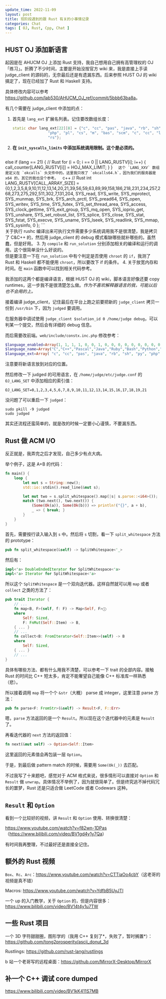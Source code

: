 ```yaml
---
update_time: 2022-11-09
layout: post
title: 现阶段遇到的跟 Rust 有关的小事情记录
categories: Chat
tags: [ OJ, Rust, Cpp, Chat ]
---
```


## HUST OJ 添加新语言

起因是在 AHUCM OJ 上添加 Rust 支持，我自己想用自己拥有高管理权的 OJ 「练习」。折腾了不少时间，主要是开始没按官方 wiki 来，我是直接上手读 judge_client 的源码的，无奈最后还是有遗漏东西。后来参照 HUST OJ 的 wiki 搞定了，现在已经加了 Rust 和 Haskell 支持。

具体修改内容可以参考 <https://github.com/lab530/AHUCM_OJ_ref/commit/5bbb63ba8a>。

有几个需要在 judge_client 中添加的点：

1.  首先是 `lang_ext` 扩展名列表。记住要改数组长度：  
    ```c++
    static char lang_ext[22][8] = {"c", "cc", "pas", "java", "rb", "sh", "py",
			        "php", "pl", "cs", "m", "bas", "scm", "c", "cc", "lua", "js", "go","sql","f95","m",
				    "rs"};
    ```
2.  **在 `init_syscalls_limits` 中添加系统调用限制。这个是必须的。**  
    ```c++
else if (lang == 21)
	{ // Rust
		for (i = 0; i == 0 || LANG_RUSTV[i]; i++)
		{
			call_counter[LANG_RUSTV[i]] = HOJ_MAX_LIMIT;
		}
	}
    ```  
    这个 `LANG_XXV` 数组是定义在 `okcalls` 头文件中的。这里我只改了 `okcalls64.h`，因为我们的服务器是 x64 的，其它的我也没个参考。  
    ```c++
    // Rust
    int LANG_RUSTV[CALL_ARRAY_SIZE] = {0,1,2,3,5,8,9,10,11,12,13,14,20,21,39,56,59,63,89,99,158,186,218,231,234,257,268,273,275,292,511,302,7,131,204,
            SYS_read, SYS_write, SYS_mprotect, SYS_munmap, SYS_brk, SYS_arch_prctl, SYS_pread64, SYS_open, SYS_writev,
            SYS_time, SYS_futex, SYS_set_thread_area, SYS_access, SYS_clock_gettime, SYS_exit_group, SYS_mq_open,
            SYS_ioprio_get, SYS_unshare, SYS_set_robust_list, SYS_splice, SYS_close, SYS_stat, SYS_fstat, SYS_execve,
            SYS_uname, SYS_lseek, SYS_readlink, SYS_mmap, SYS_sysinfo, 0 };
    ```  
    关于执行 rushc 编译出来可执行文件需要多少系统调用我不是很清楚，我是拷贝了 C&C++ 的，然后用 judge_client 的 debug 模式看缺哪些就补哪些的。虽然蠢，但是好用。
3.  为 `compile` 和 `run_solution` 分别添加相关的编译和运行的调用。这个很简单没什么好说的。  
    但是要注意一下在 `run_solution` 中有个判定是否使用 `chroot` 的 `if`，我测了 Rust 和 Haskell 都不能便用 `chroot`，所以要改下 if 的条件。
4.  关于放宽内存和时间。在 `main` 函数中可以找到相关代码参考。

我添加的这两个都是编译语言，根据 HUST OJ 的 wiki，脚本语言好像还要 copy runtimes，这一步我不是很清楚怎么做。*作为不喜欢解释器语言的我，可能以后也不会用的上。*

接着编译 judge_client，记住最后在平台上跑之前要把新的 `judge_client` 拷贝一份到 `/usr/bin` 下，因为 `judged` 要调用。

在服务器中调试使用 `judge_client $solution_id 0 /home/judge debug`，可以判某一个提交，然后会有详细的 debug 信息。

而后需要改前端。`web/include/constx.inc.php` 修改参考：

```php
$language_enabled=Array(1, 1, 1, 1, 0, 0, 1, 0, 0, 0, 0, 0, 0, 0, 0, 0, 0, 0, 0, 0, 0, 1, 0);
$language_name=Array("C","C++","Pascal","Java","Ruby","Bash","Python","PHP","Perl","C#","Obj-C","FreeBasic","Scheme","Clang","Clang++","Lua","JavaScript","Go","SQL(sqlite3)","Fortran","Matlab(Octave)","Rust","Other Language");
$language_ext=Array( "c", "cc", "pas", "java", "rb", "sh", "py", "php","pl", "cs","m","bas","scm","c","cc","lua","js","go","sql","f95", "m", "rs");
```

注意要将新语言放到对应的位置。

然后修改一下 judged 的可用语言，在 `/home/judge/etc/judge.conf` 的 `OJ_LANG_SET` 中添加相应的索引值：

```
OJ_LANG_SET=0,1,2,3,4,5,6,7,8,9,10,11,12,13,14,15,16,17,18,19,21
```

没问题了可以重启一下 `judged`：

```shell
sudo pkill -9 judged
sudo judged
```

其实还流程还蛮简单的，就是改的时候一定要小心谨慎，不要漏东西。

## Rust 做 ACM I/O

反正就是，我弄完之后才发现，自己多少有点大病。

举个例子，这是 A+B 的代码：

```rust
fn main() {
    loop {
        let mut s = String::new();
        std::io::stdin().read_line(&mut s);

        let mut two = s.split_whitespace().map(|s| s.parse::<i64>());
        match (two.next(), two.next()) {
            (Some(Ok(a)), Some(Ok(b))) => println!("{}", a + b),
            _ => { break; }
        }
    }
}
```

首先，需要按行读入输入到 `s` 中。然后将 `s` 切割，看一下 `split_whitespace` 方法的 prototype：

```rust
pub fn split_whitespace(&self) -> SplitWhitespace<'_>
```

然后有：

```rust
impl<'a> DoubleEndedIterator for SplitWhitespace<'a>
impl<'a> Iterator for SplitWhitespace<'a>
```

所以这个 `SplitWhitespace` 是一个双向迭代器。这样自然就可以用 `map` 或者 `collect` 之类的方法了：

```rust
pub trait Iterator {
    // ...
    fn map<B, F>(self, f: F) -> Map<Self, F>ⓘ
    where
        Self: Sized,
        F: FnMut(Self::Item) -> B,
    { ... }
    // ...
    fn collect<B: FromIterator<Self::Item>>(self) -> B
    where
        Self: Sized,
    { ... }
    // ...
}
```

具体有哪些方法、都有什么用我不清楚，可以参考一下 trait 的全部内容。接触 Rust 的时间比 C++ 短太多，肯定不能奢望自己能像 C++ 标准库一样熟悉（悲）。

所以接着调用 `map` 将一个个 `&str`（大概） parse 成 integer，这里注意 parse 方法：

```rust
pub fn parse<F: FromStr>(&self) -> Result<F, F::Err>
```

嗯，`parse` 方法返回的是一个 `Result`。所以现在这个迭代器中的元素是 `Result` 了。

再看迭代器的 `next` 方法的返回值：

```rust
fn next(&mut self) -> Option<Self::Item>
```

这里返回的元素值会再包装一层 `Option`。

于是，到最后做 pattern match 的时候，需要用 `Some(Ok(_))` 去匹配。

不过我写了十来题吧，感觉对于 ACM 格式来说，很多情形可以直接对 `Option` 和 `Result` 做 `unwrap`。具体情况不举例了，因为就很简单了。但是终究逃不掉代码冗长的噩梦，Rust 还是只适合做 LeetCode 或者 Codewars 这种。

## `Result` 和 `Option`

看到一个比较好的视频，讲 `Result` 和 `Option` 使用、转换很清楚：

<https://www.youtube.com/watch?v=f82wn-1DPas>（<https://www.bilibili.com/video/BV1gd4y1y7Qa>）

有时间我再整理，不过最好还是直接全记住。

## 额外的 Rust 视频

`Box`、`Rc`、`Arc`：<https://www.youtube.com/watch?v=CTTiaOo4cbY>（这老哥的视频是真不错）

Macros: <https://www.youtube.com/watch?v=YdfbB5UyJTI>

一个 up 的入门教学，关于 `Option` 的，但是内容很多：<https://www.bilibili.com/video/BV14t4y1u7TW>

## 一些 Rust 项目

一个 3D 字符甜甜圈，图形学的（我用 C++ 复刻了*，失败了，暂时搁置*）：<https://github.com/tong2prosperity/ascii_donut_3d>

Rustlings: <https://github.com/rust-lang/rustlings>

b 站一个老哥写的远程桌面：<https://github.com/MirrorX-Desktop/MirrorX>

## 补一个 C++ 调试 core dumped

<https://www.bilibili.com/video/BV1kK411S7MB>
